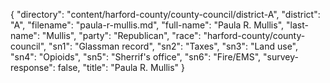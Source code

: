 {
  "directory": "content/harford-county/county-council/district-A",
  "district": "A",
  "filename": "paula-r-mullis.md",
  "full-name": "Paula R. Mullis",
  "last-name": "Mullis",
  "party": "Republican",
  "race": "harford-county/county-council",
  "sn1": "Glassman record",
  "sn2": "Taxes",
  "sn3": "Land use",
  "sn4": "Opioids",
  "sn5": "Sherrif's office",
  "sn6": "Fire/EMS",
  "survey-response": false,
  "title": "Paula R. Mullis"
}
